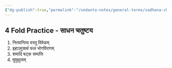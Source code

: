 ```yaml
---
{"dg-publish":true,"permalink":"/vedanta-notes/general-terms/sadhana-chatushtaya/"}
---
```



## 4 Fold Practice - साधन चतुष्टय

1. नित्यानित्य वस्तु विवेकम्   
2. इहाऽमुत्रार्थ फल भोगविरागम् 
3. शमादि षट्क सम्पत्ति
4. मुमुक्षुत्वम्

